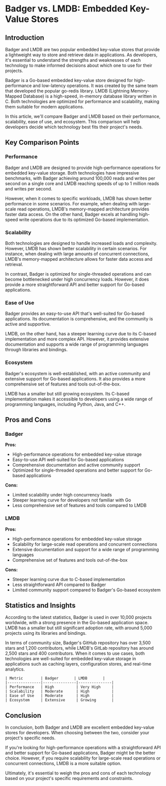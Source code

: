 # Badger vs. LMDB: Embedded Key-Value Stores
## Introduction
Badger and LMDB are two popular embedded key-value stores that provide a lightweight way to store and retrieve data in applications. As developers, it's essential to understand the strengths and weaknesses of each technology to make informed decisions about which one to use for their projects.

Badger is a Go-based embedded key-value store designed for high-performance and low-latency operations. It was created by the same team that developed the popular go-redis library. LMDB (Lightning Memory-Mapped Database) is a high-speed, in-memory database library written in C. Both technologies are optimized for performance and scalability, making them suitable for modern applications.

In this article, we'll compare Badger and LMDB based on their performance, scalability, ease of use, and ecosystem. This comparison will help developers decide which technology best fits their project's needs.

## Key Comparison Points

### Performance
Badger and LMDB are designed to provide high-performance operations for embedded key-value storage. Both technologies have impressive benchmarks, with Badger achieving around 100,000 reads and writes per second on a single core and LMDB reaching speeds of up to 1 million reads and writes per second.

However, when it comes to specific workloads, LMDB has shown better performance in some scenarios. For example, when dealing with large-scale read operations, LMDB's memory-mapped architecture provides faster data access. On the other hand, Badger excels at handling high-speed write operations due to its optimized Go-based implementation.

### Scalability
Both technologies are designed to handle increased loads and complexity. However, LMDB has shown better scalability in certain scenarios. For instance, when dealing with large amounts of concurrent connections, LMDB's memory-mapped architecture allows for faster data access and retrieval.

In contrast, Badger is optimized for single-threaded operations and can become bottlenecked under high concurrency loads. However, it does provide a more straightforward API and better support for Go-based applications.

### Ease of Use
Badger provides an easy-to-use API that's well-suited for Go-based applications. Its documentation is comprehensive, and the community is active and supportive.

LMDB, on the other hand, has a steeper learning curve due to its C-based implementation and more complex API. However, it provides extensive documentation and supports a wide range of programming languages through libraries and bindings.

### Ecosystem
Badger's ecosystem is well-established, with an active community and extensive support for Go-based applications. It also provides a more comprehensive set of features and tools out-of-the-box.

LMDB has a smaller but still growing ecosystem. Its C-based implementation makes it accessible to developers using a wide range of programming languages, including Python, Java, and C++.

## Pros and Cons

### Badger
**Pros:**

* High-performance operations for embedded key-value storage
* Easy-to-use API well-suited for Go-based applications
* Comprehensive documentation and active community support
* Optimized for single-threaded operations and better support for Go-based applications

**Cons:**

* Limited scalability under high concurrency loads
* Steeper learning curve for developers not familiar with Go
* Less comprehensive set of features and tools compared to LMDB

### LMDB
**Pros:**

* High-performance operations for embedded key-value storage
* Scalability for large-scale read operations and concurrent connections
* Extensive documentation and support for a wide range of programming languages
* Comprehensive set of features and tools out-of-the-box

**Cons:**

* Steeper learning curve due to C-based implementation
* Less straightforward API compared to Badger
* Limited community support compared to Badger's Go-based ecosystem

## Statistics and Insights

According to the latest statistics, Badger is used in over 10,000 projects worldwide, with a strong presence in the Go-based application space. LMDB has a smaller but still significant adoption rate, with around 5,000 projects using its libraries and bindings.

In terms of community size, Badger's GitHub repository has over 3,500 stars and 1,200 contributors, while LMDB's GitLab repository has around 2,500 stars and 400 contributors. When it comes to use cases, both technologies are well-suited for embedded key-value storage in applications such as caching layers, configuration stores, and real-time analytics.

```
| Metric        | Badger       | LMDB       |
|---------------|---------------|---------------|
| Performance   | High          | Very High     |
| Scalability   | Moderate      | High          |
| Ease of Use   | Moderate      | High          |
| Ecosystem     | Extensive     | Growing       |
```

## Conclusion
In conclusion, both Badger and LMDB are excellent embedded key-value stores for developers. When choosing between the two, consider your project's specific needs.

If you're looking for high-performance operations with a straightforward API and better support for Go-based applications, Badger might be the better choice. However, if you require scalability for large-scale read operations or concurrent connections, LMDB is a more suitable option.

Ultimately, it's essential to weigh the pros and cons of each technology based on your project's specific requirements and constraints.